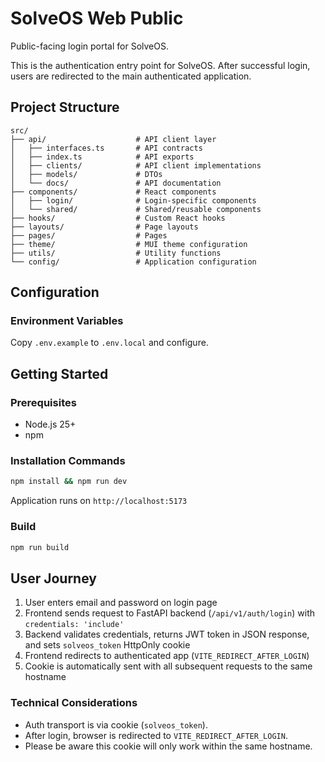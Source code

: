 # SolveOS Web Public

Public-facing login portal for SolveOS.

This is the authentication entry point for SolveOS. After successful login, users are redirected to the main authenticated application.

## Project Structure

```
src/
├── api/                    # API client layer
│   ├── interfaces.ts       # API contracts
│   ├── index.ts            # API exports
│   ├── clients/            # API client implementations
│   ├── models/             # DTOs
│   └── docs/               # API documentation
├── components/             # React components
│   ├── login/              # Login-specific components
│   └── shared/             # Shared/reusable components
├── hooks/                  # Custom React hooks
├── layouts/                # Page layouts
├── pages/                  # Pages
├── theme/                  # MUI theme configuration
├── utils/                  # Utility functions
└── config/                 # Application configuration
```

## Configuration

### Environment Variables

Copy `.env.example` to `.env.local` and configure.

## Getting Started

### Prerequisites

- Node.js 25+ 
- npm

### Installation Commands

```bash
npm install && npm run dev
```

Application runs on `http://localhost:5173`

### Build

```bash
npm run build
```

## User Journey

1. User enters email and password on login page
2. Frontend sends request to FastAPI backend (`/api/v1/auth/login`) with `credentials: 'include'`
3. Backend validates credentials, returns JWT token in JSON response, and sets `solveos_token` HttpOnly cookie
4. Frontend redirects to authenticated app (`VITE_REDIRECT_AFTER_LOGIN`)
5. Cookie is automatically sent with all subsequent requests to the same hostname

### Technical Considerations

- Auth transport is via cookie (`solveos_token`).
- After login, browser is redirected to `VITE_REDIRECT_AFTER_LOGIN`.
- Please be aware this cookie will only work within the same hostname.
